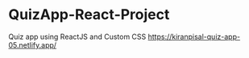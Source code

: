 # QuizApp-React-Project
 Quiz app using ReactJS and Custom CSS
https://kiranpisal-quiz-app-05.netlify.app/
